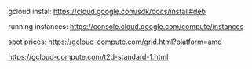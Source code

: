 gcloud instal:
https://cloud.google.com/sdk/docs/install#deb

running instances:
https://console.cloud.google.com/compute/instances

spot prices:
https://gcloud-compute.com/grid.html?platform=amd

https://gcloud-compute.com/t2d-standard-1.html
